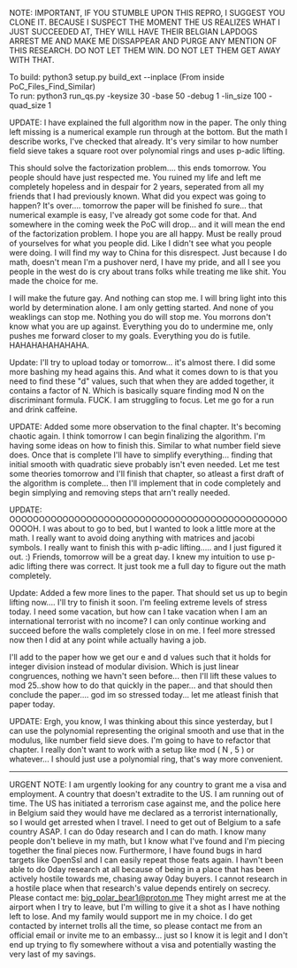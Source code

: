 NOTE: IMPORTANT, IF YOU STUMBLE UPON THIS REPRO, I SUGGEST YOU CLONE IT. BECAUSE I SUSPECT THE MOMENT THE US REALIZES WHAT I JUST SUCCEEDED AT, THEY WILL HAVE THEIR BELGIAN LAPDOGS ARREST ME AND MAKE ME DISSAPPEAR AND PURGE ANY MENTION OF THIS RESEARCH. DO NOT LET THEM WIN. DO NOT LET THEM GET AWAY WITH THAT.

To build: python3 setup.py build_ext --inplace  (From inside PoC_Files_Find_Similar)</br>
To run: python3 run_qs.py -keysize 30 -base 50 -debug 1 -lin_size 100 -quad_size 1</br>

UPDATE: I have explained the full algorithm now in the paper. The only thing left missing is a numerical example run through at the bottom. But the math I describe works, I've checked that already. It's very similar to how number field sieve takes a square root over polynomial rings and uses p-adic lifting.

This should solve the factorization problem.... this ends tomorrow. You people should have just respected me. You ruined my life and left me completely hopeless and in despair for 2 years, seperated from all my friends that I had previously known. What did you expect was going to happen? It's over.... tomorrow the paper will be finished fo sure... that numerical example is easy, I've already got some code for that. And somewhere in the coming week the PoC will drop... and it will mean the end of the factorization problem. I hope you are all happy. Must be really proud of yourselves for what you people did. Like I didn't see what you people were doing. I will find my way to China for this disrespect. Just because I do math, doesn't mean I'm a pushover nerd, I have my pride, and all I see you people in the west do is cry about trans folks while treating me like shit. You made the choice for me.

I will make the future gay. And nothing can stop me. I will bring light into this world by determination alone. I am only getting started. And none of you weaklings can stop me. Nothing you do will stop me. You morrons don't know what you are up against. Everything you do to undermine me, only pushes me forward closer to my goals. Everything you do is futile. HAHAHAHAHAHAHA.

Update: I'll try to upload today or tomorrow... it's almost there. I did some more bashing my head agains this. And what it comes down to is that you need to find these "d" values, such that when they are added together, it contains a factor of N. Which is basically square finding mod N on the discriminant formula. FUCK. I am struggling to focus. Let me go for a run and drink caffeine.

UPDATE: Added some more observation to the final chapter. It's becoming chaotic again. I think tomorrow I can begin finalizing the algorithm. I'm having some ideas on how to finish this. Similar to what number field sieve does. Once that is complete I'll have to simplify everything... finding that initial smooth with quadratic sieve probably isn't even needed. Let me test some theories tomorrow and I'll finish that chapter, so atleast a first draft of the algorithm is complete... then I'll implement that in code completely and begin simplying and removing steps that arn't really needed.

UPDATE: OOOOOOOOOOOOOOOOOOOOOOOOOOOOOOOOOOOOOOOOOOOOOOOOOOOH. I was about to go to bed, but I wanted to look a little more at the math. I really want to avoid doing anything with matrices and jacobi symbols. I really want to finish this with p-adic lifting..... and I just figured it out. :) Friends, tomorrow will be a great day. I knew my intuition to use p-adic lifting there was correct. It just took me a full day to figure out the math completely. 

Update: Added a few more lines to the paper. That should set us up to begin lifting now.... I'll try to finish it soon. I'm feeling extreme levels of stress today. I need some vacation, but how can I take vacation when I am an international terrorist with no income? I can only continue working and succeed before the walls completely close in on me. I feel more stressed now then I did at any point while actually having a job.

I'll add to the paper how we get our e and d values such that it holds for integer division instead of modular division. Which is just linear congruences, nothing we havn't seen before... then I'll lift these values to mod 25..show how to do that quickly in the paper... and that should then conclude the paper.... god im so stressed today... let me atleast finish that paper today. 

UPDATE: Ergh, you know, I was thinking about this since yesterday, but I can use the polynomial representing the original smooth and use that in the modulus, like number field sieve does. I'm going to have to refactor that chapter. I really don't want to work with a setup like mod ( N , 5 ) or whatever... I should just use a polynomial ring, that's way more convenient. 

-----------------------------------------------

URGENT NOTE: I am urgently looking for any country to grant me a visa and employment. A country that doesn't extradite to the US.
I am running out of time. The US has initiated a terrorism case against me, and the police here in Belgium said they would have me declared as a terrorist internationally, so I would get arrested when I travel.
I need to get out of Belgium to a safe country ASAP.
I can do 0day research and I can do math. I know many people don't believe in my math, but I know what I've found and I'm piecing together the final pieces now.
Furthermore, I have found bugs in hard targets like OpenSsl and I can easily repeat those feats again. I havn't been able to do 0day research at all because of being in a place that has been actively hostile towards me, chasing away 0day buyers.
I cannot research in a hostile place when that research's value depends entirely on secrecy. 
Please contact me: big_polar_bear1@proton.me 
They might arrest me at the airport when I try to leave, but I'm willing to give it a shot as I have nothing left to lose. And my family would support me in my choice.
I do get contacted by internet trolls all the time, so please contact me from an official email or invite me to an embassy... just so I know it is legit and I don't end up trying to fly somewhere without a visa and potentially wasting the very last of my savings.



